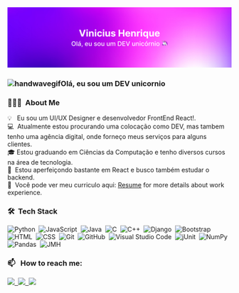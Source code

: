 <img src="imagem_2023-05-22_065657101.png">

### <img alt="handwavegif" src="https://user-images.githubusercontent.com/39513876/112366216-8cfe7400-8cfe-11eb-8116-7d3dbae20e97.gif" width='40' text-align="center"/>Olá, eu sou um DEV unicornio 

### 👨🏻‍💻 &nbsp;About Me

💡 &nbsp; Eu sou um UI/UX Designer e desenvolvedor FrontEnd React!.\
💻 &nbsp;Atualmente estou procurando uma colocação como DEV, mas tambem tenho uma agência digital, onde forneço meus serviços para alguns clientes.\
🎓&nbsp;Estou graduando em Ciências da Computação e tenho diversos cursos na área de tecnologia.\
🌱 &nbsp;Estou aperfeiçondo bastante em React e busco também estudar o backend.\
📄 &nbsp;Você pode ver meu curriculo aqui: [Resume](https://drive.google.com/file/d/1CqJoOAelUgnIOMNHqZAlMxR0F3nRoJuo/view?usp=sharing) for more details about work experience.


### 🛠 &nbsp;Tech Stack

![Python](https://img.shields.io/badge/-Python-05122A?style=flat&logo=python)&nbsp;
![JavaScript](https://img.shields.io/badge/-JavaScript-05122A?style=flat&logo=javascript)&nbsp;
![Java](https://img.shields.io/badge/-Java-05122A?style=flat&logo=Java&logoColor=FFA518)&nbsp;
![C](https://img.shields.io/badge/-C-05122A?style=flat&logo=C&logoColor=A8B9CC)&nbsp;
![C++](https://img.shields.io/badge/-C++-05122A?style=flat&logo=C%2B%2B&logoColor=00599C)&nbsp;
![Django](https://img.shields.io/badge/-Django-05122A?style=flat&logo=django&logoColor=092E20)&nbsp;
![Bootstrap](https://img.shields.io/badge/-Bootstrap-05122A?style=flat&logo=bootstrap&logoColor=563D7C)\
![HTML](https://img.shields.io/badge/-HTML-05122A?style=flat&logo=HTML5)&nbsp;
![CSS](https://img.shields.io/badge/-CSS-05122A?style=flat&logo=CSS3&logoColor=1572B6)&nbsp;
![Git](https://img.shields.io/badge/-Git-05122A?style=flat&logo=git)&nbsp;
![GitHub](https://img.shields.io/badge/-GitHub-05122A?style=flat&logo=github)&nbsp;
![Visual Studio Code](https://img.shields.io/badge/-Visual%20Studio%20Code-05122A?style=flat&logo=visual-studio-code&logoColor=007ACC)&nbsp;
![jUnit](https://img.shields.io/badge/jUnit%20-%23150458.svg?&style=flat&logo=Java&logoColor=white)&nbsp;
![NumPy](https://img.shields.io/badge/numpy%20-%23013243.svg?&style=flat&logo=numpy&logoColor=white)&nbsp;
![Pandas](https://img.shields.io/badge/pandas%20-%23150458.svg?&style=flat&logo=pandas&logoColor=white)&nbsp;
![JMH](https://img.shields.io/badge/JMH%20-%23150458.svg?&style=flat&logo=Java&logoColor=white)&nbsp;

### 📫 &nbsp; How to reach me:


<a href="https://www.linkedin.com/in/viniciushenrique-silva//"><img height="25px" src="https://cdn.jsdelivr.net/gh/devicons/devicon/icons/linkedin/linkedin-original.svg" />&nbsp;
<a href="https://www.behance.net/vinidyoxes"><img height="25px" src="https://cdn.jsdelivr.net/gh/devicons/devicon/icons/behance/behance-original.svg" />&nbsp;
<a href="https://instagram.com/abhi_1507"><img height="25px" src="https://img.shields.io/badge/-@abhi__1507_-E4405F?style=flat&logo=Instagram&logoColor=white"/></a> &nbsp;
